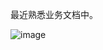 最近熟悉业务文档中。

![image](https://github.com/user-attachments/assets/6dd7afac-8d02-4e36-a47e-220d0e2acb84)
